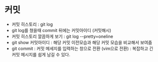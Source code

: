 # 커밋

- 커밋 히스토리 : git log
- git log를 쳤을때 commit 뒤에는 커밋아이디 (커밋해시)
- 커밋 히스토리 깔끔하게 보기 : git log --pretty=oneline
- git show 커밋아이디 : 해당 커밋 이전모습과 해당 커밋 모습을 비교해서 보여줌
- git commit : 커밋 메세지를 입력하는 창으로 전환 (vim으로 전환) : 복잡하고 긴 커밋 메시지를 쉽게 남길 수 있다.

